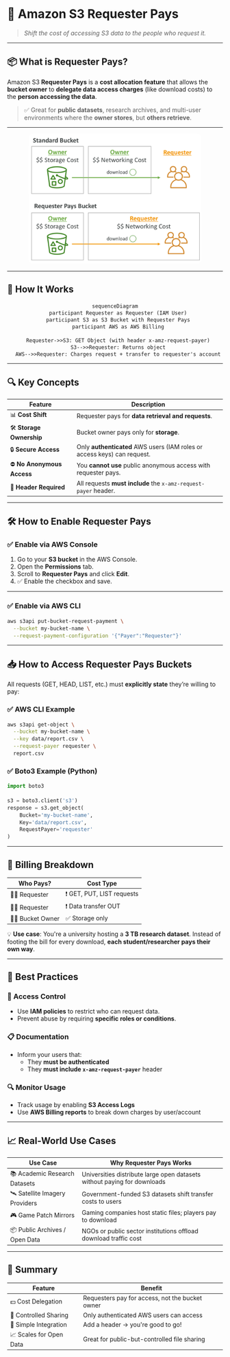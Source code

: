 # 💸 **Amazon S3 Requester Pays**

> _Shift the cost of accessing S3 data to the people who request it._

---

## 📦 **What is Requester Pays?**

Amazon S3 **Requester Pays** is a **cost allocation feature** that allows the **bucket owner** to **delegate data access charges** (like download costs) to the **person accessing the data**.

> ✅ Great for **public datasets**, research archives, and multi-user environments where the **owner stores**, but **others retrieve**.

---

<div align="center">
  <img src="images/s3-requester-pays.png" alt="S3 Requester Pays Concept" style="border-radius: 10px; max-width: 80%;">
</div>

---

## 🧠 **How It Works**

<div align="center">

```mermaid
sequenceDiagram
  participant Requester as Requester (IAM User)
  participant S3 as S3 Bucket with Requester Pays
  participant AWS as AWS Billing

  Requester->>S3: GET Object (with header x-amz-request-payer)
  S3-->>Requester: Returns object
  AWS-->>Requester: Charges request + transfer to requester's account
```

</div>

---

## 🔍 **Key Concepts**

| Feature                    | Description                                                              |
| -------------------------- | ------------------------------------------------------------------------ |
| 📊 **Cost Shift**          | Requester pays for **data retrieval and requests**.                      |
| 🛠 **Storage Ownership**    | Bucket owner pays only for **storage**.                                  |
| 🔒 **Secure Access**       | Only **authenticated** AWS users (IAM roles or access keys) can request. |
| ⛔ **No Anonymous Access** | You **cannot use** public anonymous access with requester pays.          |
| 🔑 **Header Required**     | All requests **must include** the `x-amz-request-payer` header.          |

---

## 🛠️ **How to Enable Requester Pays**

### ✅ Enable via AWS Console

1. Go to your **S3 bucket** in the AWS Console.
2. Open the **Permissions** tab.
3. Scroll to **Requester Pays** and click **Edit**.
4. ✅ Enable the checkbox and save.

---

### ✅ Enable via AWS CLI

```bash
aws s3api put-bucket-request-payment \
  --bucket my-bucket-name \
  --request-payment-configuration '{"Payer":"Requester"}'
```

---

## 📥 **How to Access Requester Pays Buckets**

All requests (GET, HEAD, LIST, etc.) must **explicitly state** they’re willing to pay:

### ✅ AWS CLI Example

```bash
aws s3api get-object \
  --bucket my-bucket-name \
  --key data/report.csv \
  --request-payer requester \
  report.csv
```

### ✅ Boto3 Example (Python)

```python
import boto3

s3 = boto3.client('s3')
response = s3.get_object(
    Bucket='my-bucket-name',
    Key='data/report.csv',
    RequestPayer='requester'
)
```

---

## 🧾 **Billing Breakdown**

| Who Pays?          | Cost Type                  |
| ------------------ | -------------------------- |
| 🧍‍♂️ Requester       | ❗ GET, PUT, LIST requests |
| 🧍‍♂️ Requester       | ❗ Data transfer OUT       |
| 🧑‍💼 Bucket Owner | ✅ Storage only            |

💡 **Use case**: You're a university hosting a **3 TB research dataset**. Instead of footing the bill for every download, **each student/researcher pays their own way**.

---

## 📌 **Best Practices**

### 🔐 Access Control

- Use **IAM policies** to restrict who can request data.
- Prevent abuse by requiring **specific roles or conditions**.

### 📋 Documentation

- Inform your users that:
  - They **must be authenticated**
  - They **must include `x-amz-request-payer`** header

### 🔍 Monitor Usage

- Track usage by enabling **S3 Access Logs**
- Use **AWS Billing reports** to break down charges by user/account

---

## 📈 **Real-World Use Cases**

| Use Case                       | Why Requester Pays Works                                                 |
| ------------------------------ | ------------------------------------------------------------------------ |
| 📚 Academic Research Datasets  | Universities distribute large open datasets without paying for downloads |
| 🛰️ Satellite Imagery Providers | Government-funded S3 datasets shift transfer costs to users              |
| 🎮 Game Patch Mirrors          | Gaming companies host static files; players pay to download              |
| 📦 Public Archives / Open Data | NGOs or public sector institutions offload download traffic cost         |

---

## 🧠 Summary

| Feature                 | Benefit                                         |
| ----------------------- | ----------------------------------------------- |
| 💵 Cost Delegation      | Requesters pay for access, not the bucket owner |
| 🔐 Controlled Sharing   | Only authenticated AWS users can access         |
| 🧩 Simple Integration   | Add a header → you're good to go!               |
| 📈 Scales for Open Data | Great for public-but-controlled file sharing    |
